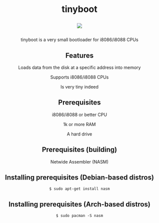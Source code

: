 <h1 align="center">
  tinyboot <p />
  <img src="https://img.shields.io/github/languages/code-size/9xbt/tinyboot?style=flat-square" />
</h1>

<p align="center">
  tinyboot is a very small bootloader for i8086/i8088 CPUs
</p>

<h2 align="center">Features</h2>
<p align="center">Loads data from the disk at a specific address into memory</p>
<p align="center">Supports i8086/i8088 CPUs</p>
<p align="center">Is very tiny indeed</p>

<h2 align="center">Prerequisites</h2>
<p align="center">i8086/i8088 or better CPU</p>
<p align="center">1k or more RAM</p>
<p align="center">A hard drive</p>

<h2 align="center">Prerequisites (building)</h2>
<p align="center">Netwide Assembler (NASM)</p>

<h2 align="center">Installing prerequisites (Debian-based distros)</h2>
<p align="center"><code>$ sudo apt-get install nasm</code></p>

<h2 align="center">Installing prerequisites (Arch-based distros)</h2>
<p align="center"><code>$ sudo pacman -S nasm</code></p>
